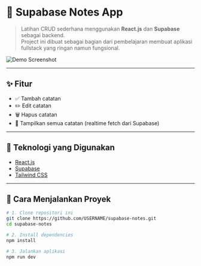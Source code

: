 # 📒 Supabase Notes App

> Latihan CRUD sederhana menggunakan **React.js** dan **Supabase** sebagai backend.  
> Project ini dibuat sebagai bagian dari pembelajaran membuat aplikasi fullstack yang ringan namun fungsional.

![Demo Screenshot](https://dummyimage.com/600x300/eee/aaa&text=Supabase+Notes+App)

---

## ✨ Fitur

- ✅ Tambah catatan
- ✏️ Edit catatan
- 🗑️ Hapus catatan
- 📄 Tampilkan semua catatan (realtime fetch dari Supabase)

---

## 🧱 Teknologi yang Digunakan

- [React.js](https://reactjs.org/)
- [Supabase](https://supabase.com/)
- [Tailwind CSS](https://tailwindcss.com/)

---

## 🚀 Cara Menjalankan Proyek

```bash
# 1. Clone repositori ini
git clone https://github.com/USERNAME/supabase-notes.git
cd supabase-notes

# 2. Install dependencies
npm install

# 3. Jalankan aplikasi
npm run dev
```
